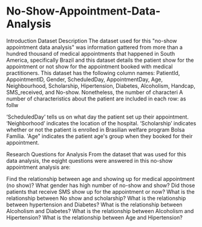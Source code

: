 # No-Show-Appointment-Data-Analysis
Introduction
Dataset Description
The dataset used for this "no-show appointment data analysis" was information gattered from more than a hundred thousand of medical appointments that happened in South America, specifically Brazil and this dataset details the patient show for the appointment or not show for the appointment booked with medical practitioners. This dataset has the following column names: PatientId, AppointmentID, Gender, ScheduledDay, AppointmentDay, Age, Neighbourhood, Scholarship, Hipertension, Diabetes, Alcoholism, Handcap, SMS_received, and No-show. Nonetheless, the number of characteri A number of characteristics about the patient are included in each row: as follw

‘ScheduledDay’ tells us on what day the patient set up their appointment. ‘Neighborhood’ indicates the location of the hospital. ‘Scholarship’ indicates whether or not the patient is enrolled in Brasilian welfare program Bolsa Família. 'Age" indicates the patient age's group when they booked for their appointment.

Research Questions for Analysis
From the dataset that was used for this data analysis, the eqight questions were answered in this no-show appointment analysis are:

Find the relationship between age and showing up for medical appointment (no show)?
What gender has high number of no-show and show?
Did those patients that receive SMS show up for the appointment or now?
What is the relationship between No show and scholarship?
What is the relationship between hypertension and Diabetes?
What is the relationship between Alcoholism and Diabetes?
What is the relationship between Alcoholism and Hipertension?
What is the relationship between Age and Hipertension?
